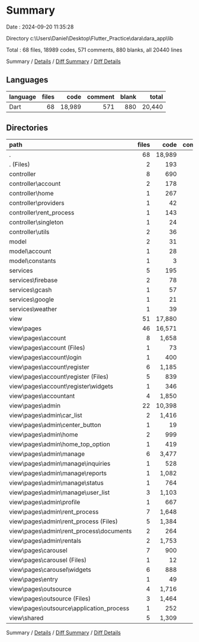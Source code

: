 # Summary

Date : 2024-09-20 11:35:28

Directory c:\\Users\\Daniel\\Desktop\\Flutter_Practice\\dara\\dara_app\\lib

Total : 68 files,  18989 codes, 571 comments, 880 blanks, all 20440 lines

Summary / [Details](details.md) / [Diff Summary](diff.md) / [Diff Details](diff-details.md)

## Languages
| language | files | code | comment | blank | total |
| :--- | ---: | ---: | ---: | ---: | ---: |
| Dart | 68 | 18,989 | 571 | 880 | 20,440 |

## Directories
| path | files | code | comment | blank | total |
| :--- | ---: | ---: | ---: | ---: | ---: |
| . | 68 | 18,989 | 571 | 880 | 20,440 |
| . (Files) | 2 | 193 | 33 | 30 | 256 |
| controller | 8 | 690 | 54 | 71 | 815 |
| controller\\account | 2 | 178 | 27 | 14 | 219 |
| controller\\home | 1 | 267 | 11 | 20 | 298 |
| controller\\providers | 1 | 42 | 3 | 6 | 51 |
| controller\\rent_process | 1 | 143 | 3 | 13 | 159 |
| controller\\singleton | 1 | 24 | 8 | 13 | 45 |
| controller\\utils | 2 | 36 | 2 | 5 | 43 |
| model | 2 | 31 | 0 | 2 | 33 |
| model\\account | 1 | 28 | 0 | 2 | 30 |
| model\\constants | 1 | 3 | 0 | 0 | 3 |
| services | 5 | 195 | 20 | 28 | 243 |
| services\\firebase | 2 | 78 | 6 | 10 | 94 |
| services\\gcash | 1 | 57 | 6 | 5 | 68 |
| services\\google | 1 | 21 | 0 | 5 | 26 |
| services\\weather | 1 | 39 | 8 | 8 | 55 |
| view | 51 | 17,880 | 464 | 749 | 19,093 |
| view\\pages | 46 | 16,571 | 406 | 654 | 17,631 |
| view\\pages\\account | 8 | 1,658 | 118 | 129 | 1,905 |
| view\\pages\\account (Files) | 1 | 73 | 7 | 8 | 88 |
| view\\pages\\account\\login | 1 | 400 | 24 | 22 | 446 |
| view\\pages\\account\\register | 6 | 1,185 | 87 | 99 | 1,371 |
| view\\pages\\account\\register (Files) | 5 | 839 | 53 | 63 | 955 |
| view\\pages\\account\\register\\widgets | 1 | 346 | 34 | 36 | 416 |
| view\\pages\\accountant | 4 | 1,850 | 26 | 65 | 1,941 |
| view\\pages\\admin | 22 | 10,398 | 217 | 356 | 10,971 |
| view\\pages\\admin\\car_list | 2 | 1,416 | 43 | 42 | 1,501 |
| view\\pages\\admin\\center_button | 1 | 19 | 0 | 3 | 22 |
| view\\pages\\admin\\home | 2 | 999 | 21 | 25 | 1,045 |
| view\\pages\\admin\\home_top_option | 1 | 419 | 8 | 20 | 447 |
| view\\pages\\admin\\manage | 6 | 3,477 | 66 | 110 | 3,653 |
| view\\pages\\admin\\manage\\inquiries | 1 | 528 | 16 | 23 | 567 |
| view\\pages\\admin\\manage\\reports | 1 | 1,082 | 33 | 34 | 1,149 |
| view\\pages\\admin\\manage\\status | 1 | 764 | 11 | 10 | 785 |
| view\\pages\\admin\\manage\\user_list | 3 | 1,103 | 6 | 43 | 1,152 |
| view\\pages\\admin\\profile | 1 | 667 | 28 | 30 | 725 |
| view\\pages\\admin\\rent_process | 7 | 1,648 | 18 | 66 | 1,732 |
| view\\pages\\admin\\rent_process (Files) | 5 | 1,384 | 16 | 55 | 1,455 |
| view\\pages\\admin\\rent_process\\documents | 2 | 264 | 2 | 11 | 277 |
| view\\pages\\admin\\rentals | 2 | 1,753 | 33 | 60 | 1,846 |
| view\\pages\\carousel | 7 | 900 | 12 | 33 | 945 |
| view\\pages\\carousel (Files) | 1 | 12 | 0 | 3 | 15 |
| view\\pages\\carousel\\widgets | 6 | 888 | 12 | 30 | 930 |
| view\\pages\\entry | 1 | 49 | 0 | 10 | 59 |
| view\\pages\\outsource | 4 | 1,716 | 33 | 61 | 1,810 |
| view\\pages\\outsource (Files) | 3 | 1,464 | 31 | 53 | 1,548 |
| view\\pages\\outsource\\application_process | 1 | 252 | 2 | 8 | 262 |
| view\\shared | 5 | 1,309 | 58 | 95 | 1,462 |

Summary / [Details](details.md) / [Diff Summary](diff.md) / [Diff Details](diff-details.md)